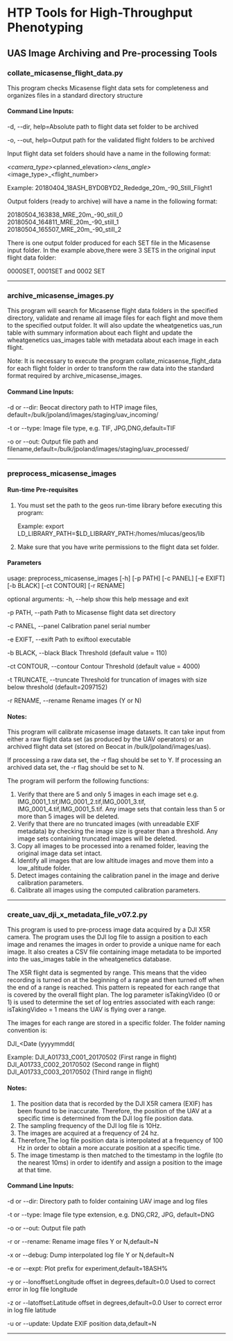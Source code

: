 # HTP Tools for High-Throughput Phenotyping

## UAS Image Archiving and Pre-processing Tools

### collate_micasense_flight_data.py

This program checks Micasense flight data sets for completeness and organizes files in a standard directory structure

#### Command Line Inputs:

 -d, --dir, help=Absolute path to flight data set folder to be archived

 -o, --out, help=Output path for the validated flight folders to be archived

 Input flight data set folders should have a name in the following format:

  <dateyyyymmdd>_<location>_<experiments>_<camera_type>_<planned_elevation>_<lens_angle>_<image_type>_<flight_number>

Example:	20180404_18ASH_BYD0BYD2_Rededge_20m_-90_Still_Flight1

Output folders (ready to archive) will have a name in the following format:

 20180504_163838_MRE_20m_-90_still_0
 20180504_164811_MRE_20m_-90_still_1
 20180504_165507_MRE_20m_-90_still_2

There is one output folder produced for each SET file in the Micasense input folder. In the example above,there were 3 SETS in the original input flight data folder:

0000SET, 0001SET and 0002 SET
____________________________________________________________________________________________________________________________

### archive_micasense_images.py

This program will search for Micasense flight data folders in the specified directory, validate and rename all image files for each flight and move them to the specified output folder. It will also update the wheatgenetics uas_run table with summary information about each flight and update the wheatgenetics uas_images table with metadata about each image in each flight.

Note: It is necessary to execute the program collate_micasense_flight_data for each flight folder in order to
transform the raw data into the standard format required by archive_micasense_images.

#### Command Line Inputs:


-d or --dir:      Beocat directory path to HTP image files, default=/bulk/jpoland/images/staging/uav_incoming/

-t or --type:     Image file type, e.g. TIF, JPG,DNG,default=TIF

-o or --out:      Output file path and filename,default=/bulk/jpoland/images/staging/uav_processed/

____________________________________________________________________________________________________________________________

### preprocess_micasense_images

#### Run-time Pre-requisites

1. You must set the path to the geos run-time library before executing this program:

   Example: export LD_LIBRARY_PATH=$LD_LIBRARY_PATH:/homes/mlucas/geos/lib

2. Make sure that you have write permissions to the flight data set folder.

#### Parameters

usage: preprocess_micasense_images [-h] [-p PATH] [-c PANEL] [-e EXIFT]
                                   [-b BLACK] [-ct CONTOUR] [-r RENAME]

optional arguments:
  -h, --help              show this help message and exit
  
  -p PATH, --path         Path to Micasense flight data set directory
  
  -c PANEL, --panel       Calibration panel serial number
  
  -e EXIFT, --exift       Path to exiftool executable
  
  -b BLACK, --black       Black Threshold   (default value = 110)
  
  -ct CONTOUR, --contour  Contour Threshold (default value = 4000)
  
  -t TRUNCATE, --truncate Threshold for truncation of images with size below threshold (default=2097152)
  
  -r RENAME, --rename     Rename images (Y or N)
  
 
#### Notes:
  
This program will calibrate micasense image datasets. It can take input from either a raw flight data set 
(as produced by the UAV operators) or an archived flight data set (stored on Beocat in /bulk/jpoland/images/uas).

If processing a raw data set, the -r flag should be set to Y.
If processing an archived data set, the -r flag should be set to N.

The program will perform the following functions:

1. Verify that there are 5 and only 5 images in each image set e.g. IMG_0001_1.tif,IMG_0001_2.tif,IMG_0001_3.tif,
   IMG_0001_4.tif,IMG_0001_5.tif. Any image sets that contain less than 5 or more than 5 images will be deleted.
2. Verify that there are no truncated images (with unreadable EXIF metadata) by checking the image size is greater than
   a threshold. Any image sets containing truncated images will be deleted.
3. Copy all images to be processed into a renamed folder, leaving the original image data set intact.
4. Identify all images that are low altitude images and move them into a low_altitude folder.
5. Detect images containing the calibration panel in the image and derive calibration parameters.
6. Calibrate all images using the computed calibration parameters.

____________________________________________________________________________________________________________________________

### create_uav_dji_x_metadata_file_v07.2.py

This program is used to pre-process image data acquired by a DJI X5R camera. The program uses the DJI log file  to
assign a position to each image and renames the images in order to provide a unique name for each image. It also
creates a CSV file containing image metadata to be imported into the uas_images table in the wheatgenetics database.

The X5R flight data is segmented by range. This means that the video recording is turned on at the beginning of
a range and then turned off when the end of a range is reached. This pattern is repeated for each range that is
covered by the overall flight plan. The log parameter isTakingVideo (0 or 1) is used to determine the set of log
entries associated with each range: isTakingVideo = 1 means the UAV is flying over a range.

The images for each range are stored in a specific folder. The folder naming convention is:

DJI_<Camera Sensor ID>_<Range Sequence Number>_<Date (yyyymmdd(

Example:  DJI_A01733_C001_20170502 (First range in flight)
          DJI_A01733_C002_20170502 (Second range in flight)
          DJI_A01733_C003_20170502 (Third range in flight)

#### Notes:
1. The position data that is recorded by the DJI X5R camera (EXIF) has been found to be inaccurate. Therefore, the
   position of the UAV at a specific time is determined from the DJI log file position data.
2. The sampling frequency of the DJI log file is 10Hz.
3. The images are acquired at a frequency of 24 hz.
4. Therefore,The log file position data is interpolated at a frequency of 100 Hz in order to obtain a more accurate
   position at a specific time.
5. The image timestamp is then matched to the timestamp in the logfile (to the nearest 10ms) in order
   to identify and assign a position to the image at that time.

#### Command Line Inputs:

-d or --dir:      Directory path to folder containing UAV image and log files

-t or --type:     Image file type extension, e.g. DNG,CR2, JPG, default=DNG

-o or --out:      Output file path

-r or --rename:   Rename image files Y or N,default=N

-x or --debug:    Dump interpolated log file Y or N,default=N

-e or --expt:     Plot prefix for experiment,default=18ASH%

-y or --lonoffset:Longitude offset in degrees,default=0.0  Used to correct error in log file longitude

-z or --latoffset:Latitude offset in degrees,default=0.0   User to correct error in log file latitude

-u or --update:   Update EXIF position data,default=N

____________________________________________________________________________________________________________________________

